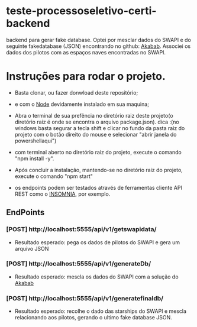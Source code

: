 # teste-processoseletivo-certi-backend
 backend para gerar fake database. Optei por mesclar dados do SWAPI e do seguinte fakedatabase (JSON) encontrando no github: [Akabab](https://github.com/akabab/starwars-api/tree/master/api).
Associei os dados dos pilotos com as espaços naves encontradas no SWAPI.


# Instruções para rodar o projeto.
- Basta clonar, ou fazer donwload deste repositório;
 
- e com o [Node](https://nodejs.org/en/) devidamente instalado em sua maquina;
 
- Abra o terminal de sua prefência no diretório raiz deste projeto(o diretório raiz é onde se encontra o arquivo package.json). 
dica :(no windows basta segurar a tecla shift e clicar no fundo da pasta raiz do projeto com o botão direito do mouse e selecionar "abrir janela do powershellaqui") 

- com terminal aberto no diretório raiz do projeto, execute o comando "npm install -y".
- Após concluir a instalação, mantendo-se no diretório raiz do projeto, execute o comando "npm start"
- os endpoints podem ser testados através de ferramentas cliente API REST como o [INSOMNIA](https://insomnia.rest/download), por exemplo.

## EndPoints

### [POST] http://localhost:5555/api/v1/getswapidata/
- Resultado esperado: pega os dados de pilotos do SWAPI e gera um arquivo JSON


### [POST] http://localhost:5555/api/v1/generateDb/
- Resultado esperado: mescla os dados do SWAPI com a solução do [Akabab](https://github.com/akabab/starwars-api/tree/master/api)

### [POST]  http://localhost:5555/api/v1/generatefinaldb/
- Resultado esperado: recolhe o dado das starships do SWAPI e mescla relacionando aos pilotos, gerando o ultimo fake database JSON.

